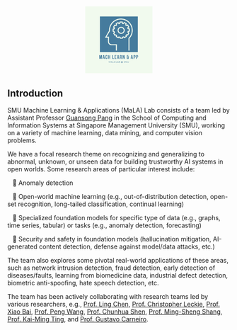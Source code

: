 
<p align="center"><img width="30%" height="30%" src="https://github.com/mala-lab/.github/blob/main/MALA%20Logo%20500x500%20px.png"></p>

## Introduction
SMU Machine Learning & Applications (MaLA) Lab consists of a team led by Assistant Professor [Guansong Pang](https://www.guansongpang.com/) in the School of Computing and Information Systems at Singapore Management University (SMU), working on a variety of machine learning, data mining, and computer vision problems.

We have a focal research theme on recognizing and generalizing to abnormal, unknown, or unseen data for building trustworthy AI systems in open worlds. Some research areas of particular interest include:

&nbsp;&nbsp; 🍿 Anomaly detection

&nbsp;&nbsp; 🍿 Open-world machine learning (e.g., out-of-distribution detection, open-set recognition, long-tailed classification, continual learning)

&nbsp;&nbsp; 🍿 Specialized foundation models for specific type of data (e.g., graphs, time series, tabular) or tasks (e.g., anomaly detection, forecasting)

&nbsp;&nbsp; 🍿 Security and safety in foundation models (hallucination mitigation, AI-generated content detection, defense against model/data attacks, etc.)

The team also explores some pivotal real-world applications of these areas, such as network intrusion detection, fraud detection, early detection of diseases/faults, learning from biomedicine data, industrial defect detection, biometric anti-spoofing, hate speech detection, etc.

The team has been actively collaborating with research teams led by various researchers, e.g., [Prof. Ling Chen](https://scholar.google.com.sg/citations?user=L5aYWQcAAAAJ&hl=en), [Prof. Christopher Leckie](https://scholar.google.com.sg/citations?user=wUsI0cAAAAAJ&hl=en), [Prof. Xiao Bai](https://scholar.google.com.sg/citations?user=k6l1vZIAAAAJ&hl=en), [Prof. Peng Wang](https://scholar.google.com.sg/citations?hl=en&user=aPLp7pAAAAAJ), [Prof. Chunhua Shen](https://scholar.google.com.sg/citations?user=Ljk2BvIAAAAJ&hl=en), [Prof. Ming-Sheng Shang](https://scholar.google.com.sg/citations?hl=en&user=1cKbdYEAAAAJ), [Prof. Kai-Ming Ting](https://scholar.google.com.sg/citations?hl=en&user=9f3ZcbYAAAAJ), and [Prof. Gustavo Carneiro](https://scholar.google.com.sg/citations?hl=en&user=E0TtOWAAAAAJ).


<!--

**Here are some ideas to get you started:**

🙋‍♀️ A short introduction - what is your organization all about?
🌈 Contribution guidelines - how can the community get involved?
👩‍💻 Useful resources - where can the community find your docs? Is there anything else the community should know?
🍿 Fun facts - what does your team eat for breakfast?
🧙 Remember, you can do mighty things with the power of [Markdown](https://docs.github.com/github/writing-on-github/getting-started-with-writing-and-formatting-on-github/basic-writing-and-formatting-syntax)
-->

